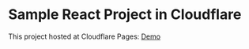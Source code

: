 # Sample React Project in Cloudflare

This project hosted at Cloudflare Pages: [Demo](https://sample.sathindu.me)
